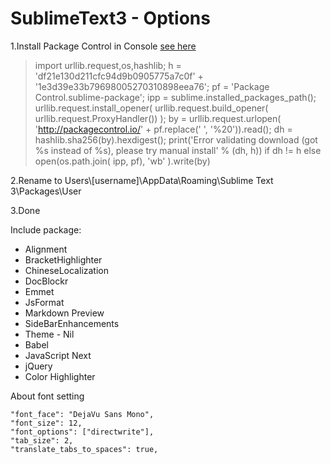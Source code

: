 SublimeText3 - Options
====
1.Install Package Control in Console [see here](https://packagecontrol.io/installation)
  
>import urllib.request,os,hashlib; h = 'df21e130d211cfc94d9b0905775a7c0f' + '1e3d39e33b79698005270310898eea76'; pf = 'Package Control.sublime-package'; ipp = sublime.installed_packages_path(); urllib.request.install_opener( urllib.request.build_opener( urllib.request.ProxyHandler()) ); by = urllib.request.urlopen( 'http://packagecontrol.io/' + pf.replace(' ', '%20')).read(); dh = hashlib.sha256(by).hexdigest(); print('Error validating download (got %s instead of %s), please try manual install' % (dh, h)) if dh != h else open(os.path.join( ipp, pf), 'wb' ).write(by)
  
2.Rename to Users\\[username]\AppData\Roaming\Sublime Text 3\Packages\User 
    
3.Done

Include package: 
* Alignment
* BracketHighlighter
* ChineseLocalization
* DocBlockr
* Emmet
* JsFormat
* Markdown Preview
* SideBarEnhancements
* Theme - Nil
* Babel
* JavaScript Next
* jQuery
* Color Highlighter

About font setting
```
"font_face": "DejaVu Sans Mono", 
"font_size": 12, 
"font_options": ["directwrite"], 
"tab_size": 2, 
"translate_tabs_to_spaces": true,
```
